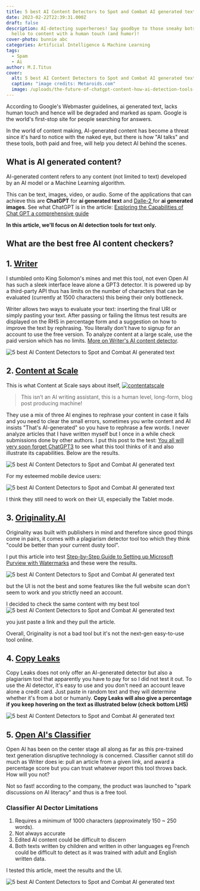 ```yaml
---
title: 5 best AI Content Detectors to Spot and Combat AI generated text
date: 2023-02-22T22:39:31.000Z
draft: false
description: AI-detecting superheroes! Say goodbye to those sneaky bots and
  hello to content with a human touch (and humor)!
cover-photo: bunnie abc
categories: Artificial Intelligence & Machine Learning
tags:
  - Spam
  - Ai
author: M.I.Titus
cover:
  alt: 5 best AI Content Detectors to Spot and Combat AI generated text
  caption: "image credits: Metaroids.com"
  image: /uploads/the-future-of-chatgpt-content-how-ai-detection-tools-are-shaping-the-landscape.webp
---
```

According to Google's Webmaster guidelines, ai generated text, lacks human touch and hence will be degraded and marked as spam. Google is the world's first-stop site for people searching for answers.

In the world of content making, AI-generated content has become a threat since it's hard to notice with the naked eye, but there is how "AI talks" and these tools, both paid and free, will help you detect AI behind the scenes.

## What is AI generated content?

AI-generated content refers to any content (not limited to text) developed by an AI model or a Machine Learning algorithm.

This can be text, images, video, or audio. Some of the applications that can achieve this are **ChatGPT** for **ai generated text** and [Dalle-2  ](https://www.bunnieabc.com/posts/what-are-the-best-ai-image-generator-tools/#dall-e-2httpsopenaicomdall-e-2)for **ai generated images**. See what ChatGPT is in the article: [Exploring the Capabilities of Chat GPT a comprehensive guide](https://www.bunnieabc.com/posts/what-is-chat-gpt-and-why-you-need-it/)

**In this article, we'll focus on AI detection tools for text only.**

## What are the best free AI content checkers?

## 1. [Writer](https://writer.com/ai-content-detector/)

I stumbled onto King Solomon's mines and met this tool, not even Open AI has such a sleek interface leave alone a GPT3 detector. It is powered up by a third-party API thus has limits on the number of characters that can be evaluated (currently at 1500 characters) this being their only bottleneck.

Writer allows two ways to evaluate your text: inserting the final URl or simply pasting your text. After passing or failing the litmus test results are displayed on the RHS in percentage form and a suggestion on how to improve the text by rephrasing. You literally don't have to signup for an account to use the free version. To analyze content at a large scale, use the paid version which has no limits. [More on Writer's AI content detector](https://support.writer.com/article/205-ai-content-detector).

![5 best AI Content Detectors to Spot and Combat AI generated text](/uploads/screenshot-from-2023-02-24-08-09-15.png)

## 2. [Content at Scale](https://contentatscale.ai?fpr=bunnie)

This is what Content at Scale says about itself,
[![contentatscale](https://d2gdx5nv84sdx2.cloudfront.net/uploads/c71oggyz/marketing_asset/banner/11992/728x90.png)](https://contentatscale.ai?fpr=bunnie)
> This isn’t an AI writing assistant, this is a human level, long-form, blog post producing machine!

They use a mix of three AI engines to rephrase your content in case it fails and you need to clear the small errors, sometimes you write content and AI insists "That's AI-generated" so you have to rephrase a few words. I never analyze articles that I have written myself but I once in a while check submissions done by other authors. I put this post to the test:  [You all will very soon forget ChatGPT3](https://www.bunnieabc.com/posts/you-all-will-very-soon-forget-chatgpt3/) to see what this tool thinks of it and also illustrate its capabilities. Below are the results.

![5 best AI Content Detectors to Spot and Combat AI generated text](/uploads/screenshot-from-2023-02-24-08-42-58.png)

For my esteemed mobile device users:

![5 best AI Content Detectors to Spot and Combat AI generated text](/uploads/screenshot-from-2023-02-24-08-45-13.png)

I think they still need to work on their UI, especially the Tablet mode.

## 3. [Originality.AI](https://originality.ai/)

Originality was built with publishers in mind and therefore since good things come in pairs, it comes with a plagiarism detector tool too which they think "could be better than your current dusty tool".

I put this article into test [Step-by-Step Guide to Setting up Microsoft Purview with Watermarks](https://www.bunnieabc.com/posts/step-by-step-guide-to-setting-up-microsoft-purview-with-watermarks/) and these were the results.

![5 best AI Content Detectors to Spot and Combat AI generated text](/uploads/screenshot-from-2023-02-24-09-06-21.png)

but the UI is not the best and some features like the full website scan don't seem to work and you strictly need an account.

I decided to check the same content with my best tool ![5 best AI Content Detectors to Spot and Combat AI generated text](/uploads/screenshot-from-2023-02-24-09-10-39.png)

you just paste a link and they pull the article.

Overall, Originality is not a bad tool but it's not the next-gen easy-to-use tool online.

## 4. [Copy Leaks](https://copyleaks.com/features/ai-content-detector)

Copy Leaks does not only offer an AI-generated detector but also a plagiarism tool that apparently you have to pay for so I did not test it out. To use the AI detector, it's easy to use and you don't need an account leave alone a credit card. Just paste in random text and they will determine whether it's from a bot or humanly. **Copy Leaks will also give a percentage if you keep hovering on the text as illustrated below (check bottom LHS)**

![5 best AI Content Detectors to Spot and Combat AI generated text](/uploads/screenshot-from-2023-02-24-14-58-12.png)

## 5. [Open AI's Classifier](https://platform.openai.com/ai-text-classifier)

Open AI has been on the center stage all along as far as this pre-trained text generation disruptive technology is concerned. Classifier cannot still do much as Writer does ie: pull an article from a given link, and award a percentage score but you can trust whatever report this tool throws back. How will you not?

Not so fast! according to the company, the product was launched to "spark discussions on AI literacy" and thus is a free tool.

### Classifier AI Dector Limitations

1. Requires a minimum of 1000 characters (approximately 150 \~ 250 words).
2. Not always accurate
3. Edited AI content could be difficult to discern
4. Both texts written by children and written in other languages eg French could be difficult to detect as it was trained with adult and English written data.

I tested this article, meet the results and the UI.

![5 best AI Content Detectors to Spot and Combat AI generated text](/uploads/screenshot-from-2023-02-24-15-41-40.png)